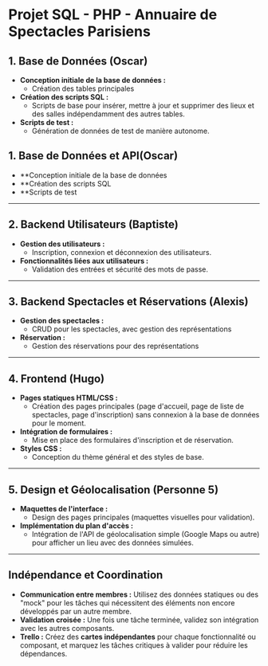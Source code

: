 # Projet SQL - PHP - Annuaire de Spectacles Parisiens

## 1. Base de Données (Oscar)
- **Conception initiale de la base de données :**
  - Création des tables principales
- **Création des scripts SQL :**
  - Scripts de base pour insérer, mettre à jour et supprimer des lieux et des salles indépendamment des autres tables.
- **Scripts de test :**
  - Génération de données de test de manière autonome.
## 1. Base de Données et API(Oscar)
- **Conception initiale de la base de données
- **Création des scripts SQL
- **Scripts de test

---

## 2. Backend Utilisateurs (Baptiste)
- **Gestion des utilisateurs :**
  - Inscription, connexion et déconnexion des utilisateurs.
- **Fonctionnalités liées aux utilisateurs :**
  - Validation des entrées et sécurité des mots de passe.

---

## 3. Backend Spectacles et Réservations (Alexis)
- **Gestion des spectacles :**
  - CRUD pour les spectacles, avec gestion des représentations
- **Réservation :**
  - Gestion des réservations pour des représentations
---

## 4. Frontend (Hugo)
- **Pages statiques HTML/CSS :**
  - Création des pages principales (page d'accueil, page de liste de spectacles, page d'inscription) sans connexion à la base de données pour le moment.
- **Intégration de formulaires :**
  - Mise en place des formulaires d'inscription et de réservation.
- **Styles CSS :**
  - Conception du thème général et des styles de base.

---

## 5. Design et Géolocalisation (Personne 5)
- **Maquettes de l'interface :**
  - Design des pages principales (maquettes visuelles pour validation).
- **Implémentation du plan d'accès :**
  - Intégration de l'API de géolocalisation simple (Google Maps ou autre) pour afficher un lieu avec des données simulées.

---

## Indépendance et Coordination
- **Communication entre membres :** Utilisez des données statiques ou des "mock" pour les tâches qui nécessitent des éléments non encore développés par un autre membre.
- **Validation croisée :** Une fois une tâche terminée, validez son intégration avec les autres composants.
- **Trello :** Créez des **cartes indépendantes** pour chaque fonctionnalité ou composant, et marquez les tâches critiques à valider pour réduire les dépendances.
